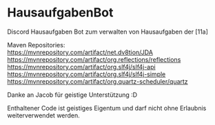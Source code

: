 # HausaufgabenBot

Discord Hausaufgaben Bot zum verwalten von Hausaufgaben der [11a]

Maven Repositories:  
https://mvnrepository.com/artifact/net.dv8tion/JDA  
https://mvnrepository.com/artifact/org.reflections/reflections  
https://mvnrepository.com/artifact/org.slf4j/slf4j-api  
https://mvnrepository.com/artifact/org.slf4j/slf4j-simple  
https://mvnrepository.com/artifact/org.quartz-scheduler/quartz

Danke an Jacob für geistige Unterstützung :D

Enthaltener Code ist geistiges Eigentum und darf nicht ohne Erlaubnis weiterverwendet werden.
